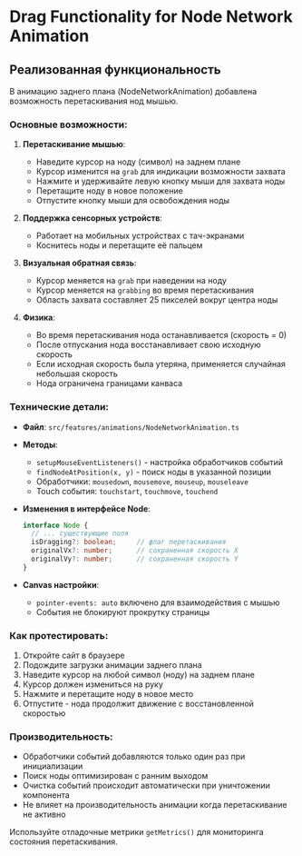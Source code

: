 # Drag Functionality for Node Network Animation

## Реализованная функциональность

В анимацию заднего плана (NodeNetworkAnimation) добавлена возможность перетаскивания нод мышью.

### Основные возможности:

1. **Перетаскивание мышью**:
   - Наведите курсор на ноду (символ) на заднем плане
   - Курсор изменится на `grab` для индикации возможности захвата
   - Нажмите и удерживайте левую кнопку мыши для захвата ноды
   - Перетащите ноду в новое положение
   - Отпустите кнопку мыши для освобождения ноды

2. **Поддержка сенсорных устройств**:
   - Работает на мобильных устройствах с тач-экранами
   - Коснитесь ноды и перетащите её пальцем

3. **Визуальная обратная связь**:
   - Курсор меняется на `grab` при наведении на ноду
   - Курсор меняется на `grabbing` во время перетаскивания
   - Область захвата составляет 25 пикселей вокруг центра ноды

4. **Физика**:
   - Во время перетаскивания нода останавливается (скорость = 0)
   - После отпускания нода восстанавливает свою исходную скорость
   - Если исходная скорость была утеряна, применяется случайная небольшая скорость
   - Нода ограничена границами канваса

### Технические детали:

- **Файл**: `src/features/animations/NodeNetworkAnimation.ts`
- **Методы**:
  - `setupMouseEventListeners()` - настройка обработчиков событий
  - `findNodeAtPosition(x, y)` - поиск ноды в указанной позиции
  - Обработчики: `mousedown`, `mousemove`, `mouseup`, `mouseleave`
  - Touch события: `touchstart`, `touchmove`, `touchend`

- **Изменения в интерфейсе Node**:
  ```typescript
  interface Node {
    // ... существующие поля
    isDragging?: boolean;     // флаг перетаскивания
    originalVx?: number;      // сохраненная скорость X
    originalVy?: number;      // сохраненная скорость Y
  }
  ```

- **Canvas настройки**:
  - `pointer-events: auto` включено для взаимодействия с мышью
  - События не блокируют прокрутку страницы

### Как протестировать:

1. Откройте сайт в браузере
2. Подождите загрузки анимации заднего плана
3. Наведите курсор на любой символ (ноду) на заднем плане
4. Курсор должен измениться на руку
5. Нажмите и перетащите ноду в новое место
6. Отпустите - нода продолжит движение с восстановленной скоростью

### Производительность:

- Обработчики событий добавляются только один раз при инициализации
- Поиск ноды оптимизирован с ранним выходом
- Очистка событий происходит автоматически при уничтожении компонента
- Не влияет на производительность анимации когда перетаскивание не активно

Используйте отладочные метрики `getMetrics()` для мониторинга состояния перетаскивания.

